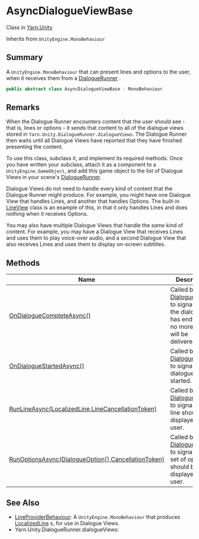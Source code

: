 # AsyncDialogueViewBase

Class in [Yarn.Unity](yarn.unity.md)

Inherits from `UnityEngine.MonoBehaviour`

## Summary

A `UnityEngine.MonoBehaviour` that can present lines and options to the user, when it receives them from a [DialogueRunner](yarn.unity.dialoguerunner.md) .

```csharp
public abstract class AsyncDialogueViewBase : MonoBehaviour
```

## Remarks

When the Dialogue Runner encounters content that the user should see - that is, lines or options - it sends that content to all of the dialogue views stored in `Yarn.Unity.DialogueRunner.dialogueViews`. The Dialogue Runner then waits until all Dialogue Views have reported that they have finished presenting the content.

To use this class, subclass it, and implement its required methods. Once you have written your subclass, attach it as a component to a `UnityEngine.GameObject`, and add this game object to the list of Dialogue Views in your scene's [DialogueRunner](yarn.unity.dialoguerunner.md).

Dialogue Views do not need to handle every kind of content that the Dialogue Runner might produce. For example, you might have one Dialogue View that handles Lines, and another that handles Options. The built-in [LineView](yarn.unity.lineview.md) class is an example of this, in that it only handles Lines and does nothing when it receives Options.

You may also have multiple Dialogue Views that handle the _same_ kind of content. For example, you may have a Dialogue View that receives Lines and uses them to play voice-over audio, and a second Dialogue View that also receives Lines and uses them to display on-screen subtitles.

## Methods

| Name                                                                                                         | Description                                                                                                                              |
| ------------------------------------------------------------------------------------------------------------ | ---------------------------------------------------------------------------------------------------------------------------------------- |
| [OnDialogueCompleteAsync()](yarn.unity.asyncdialogueviewbase.ondialoguecompleteasync.md)                     | Called by the [DialogueRunner](yarn.unity.dialoguerunner.md) to signal that the dialogue has ended, and no more lines will be delivered. |
| [OnDialogueStartedAsync()](yarn.unity.asyncdialogueviewbase.ondialoguestartedasync.md)                       | Called by the [DialogueRunner](yarn.unity.dialoguerunner.md) to signal that dialogue has started.                                        |
| [RunLineAsync(LocalizedLine,LineCancellationToken)](yarn.unity.asyncdialogueviewbase.runlineasync.md)        | Called by the [DialogueRunner](yarn.unity.dialoguerunner.md) to signal that a line should be displayed to the user.                      |
| [RunOptionsAsync(DialogueOption\[\],CancellationToken)](yarn.unity.asyncdialogueviewbase.runoptionsasync.md) | Called by the [DialogueRunner](yarn.unity.dialoguerunner.md) to signal that a set of options should be displayed to the user.            |

## See Also

* [LineProviderBehaviour](yarn.unity.lineproviderbehaviour.md): A `UnityEngine.MonoBehaviour` that produces [LocalizedLine](yarn.unity.localizedline.md) s, for use in Dialogue Views.
* Yarn.Unity.DialogueRunner.dialogueViews:
